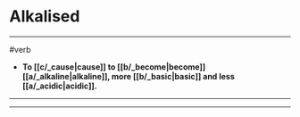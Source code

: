 # Alkalised
---
#verb
- **To [[c/_cause|cause]] to [[b/_become|become]] [[a/_alkaline|alkaline]], more [[b/_basic|basic]] and less [[a/_acidic|acidic]].**
---
---
